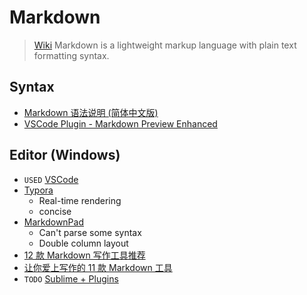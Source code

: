 # Markdown

> [Wiki](https://en.wikipedia.org/wiki/Markdown)
> Markdown is a lightweight markup language with plain text formatting syntax.

## Syntax

- [Markdown 语法说明 (简体中文版)][1]
- [VSCode Plugin - Markdown Preview Enhanced][7]

## Editor (Windows)

- `USED` [VSCode][VSCode]
- [Typora][2]
    - Real-time rendering
    - concise
- [MarkdownPad][3] 
    - Can't parse some syntax
    - Double column layout
- [12 款 Markdown 写作工具推荐][4]
- [让你爱上写作的 11 款 Markdown 工具][5]
- `TODO` [Sublime + Plugins][6] 




[1]: http://wowubuntu.com/markdown/
[2]: https://www.typora.io/
[3]: http://markdownpad.com/
[4]: https://sspai.com/post/42126
[5]: https://www.ifanr.com/app/665209
[6]: https://blog.csdn.net/qq_20011607/article/details/81370236
[7]: https://shd101wyy.github.io/markdown-preview-enhanced/#/zh-cn/
[VSCode]: ../Code/IDE/VSCode.md